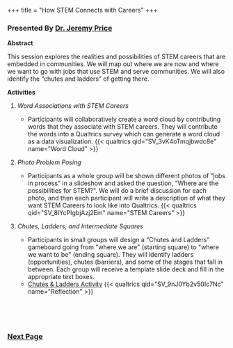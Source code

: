+++
title = "How STEM Connects with Careers"
+++

### Presented By [Dr. Jeremy Price](https://dehsi2022.netlify.app/background/meettheteam/#dr-jeremy-price)

**Abstract**

This session explores the realities and possibilities of STEM careers that are embedded in communities. We will map out where we are now and where we want to go with jobs that use STEM and serve communities. We will also identify the “chutes and ladders” of getting there.

**Activities**
1. *Word Associations with STEM Careers*
	* Participants will collaboratively create a word cloud by contributing words that they associate with STEM careers. They will contribute the words into a Qualtrics survey which can generate a word cloud as a data visualization.
	{{< qualtrics qid="SV_3vK4oTmqjbwdc8e" name="Word Cloud" >}}

2. *Photo Problem Posing*
	* Participants as a whole group will be shown different photos of “jobs in process” in a slideshow and asked the question, "Where are the possibilities for STEM?". We will do a brief discussion for each photo, and then each participant will write a description of what they want STEM Careers to look like into Qualtrics.
	{{< qualtrics qid="SV_8IYcPIgbjAzj2Em" name="STEM Careers" >}}

3. *Chutes, Ladders, and Intermediate Squares*
	* Participants in small groups will design a “Chutes and Ladders” gameboard going from "where we are" (starting square) to "where we want to be" (ending square). They will identify ladders (opportunities), chutes (barriers), and some of the stages that fall in between. Each group will receive a template slide deck and fill in the appropriate text boxes.
	* <a href="https://docs.google.com/document/d/1aMaRZwgX-zb-RaS8mhwRwpSKTpgjWEtQCj3115GxJtY/edit?usp=sharing" target="_blank">Chutes & Ladders Activity</a>
	{{< qualtrics qid="SV_9nJ0Yb2v50Ic7Nc" name="Reflection" >}}
 
&nbsp;
 
&nbsp;
 
### [Next Page](https://dehsi2022.netlify.app/session7/)